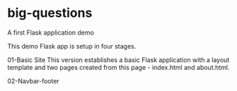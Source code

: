 # big-questions
A first Flask application demo

This demo Flask app is setup in four stages.

01-Basic Site
This version establishes a basic Flask application with a layout template and two pages created from this page - index.html and about.html.

02-Navbar-footer